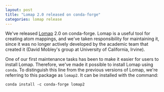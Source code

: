 ```yaml
---
layout: post
title: "Lomap 2.0 released on conda-forge"
categories: lomap release
---
```


We've released [Lomap](http://github.com/OpenFreeEnergy/Lomap) 2.0 on
conda-forge. Lomap is a useful tool for creating atom mappings, and we've taken
responsibility for maintaining it, since it was no longer actively developed by
the academic team that created it (David Mobley's group at University of
California, Irvine).

One of our first maintenance tasks has been to make it easier for users to
install Lomap. Therefore, we've made it possible to install Lomap using
`conda`.  To distinguish this line from the previous versions of Lomap, we're
referring to this package as `lomap2`. It can be installed  with the command:

`conda install -c conda-forge lomap2`
